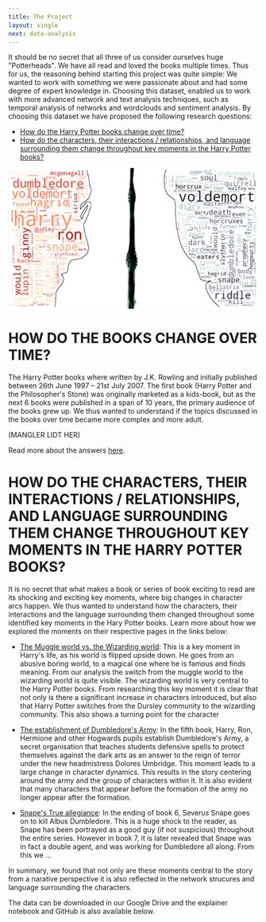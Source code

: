 ```yaml
---
title: The Project
layout: single
next: data-analysis
---
```


It should be no secret that all three of us consider ourselves huge "Potterheads". We have all read and loved the books multiple times. Thus for us, the reasoning behind starting this project was quite simple: We wanted to work with something we were passionate about and had some degree of expert knowledge in. Choosing this dataset, enabled us to work with more advanced network and text analysis techniques, such as temporal analysis of networks and wordclouds and sentiment analysis. By choosing this dataset we have proposed the following research questions:
- [How do the Harry Potter books change over time?](#how-do-the-books-change-over-time)
- [How do the characters, their interactions / relationships, and language surrounding them change throughout key moments in the Harry Potter books?](#how-do-the-characters-their-interactions--relationships-and-language-surrounding-them-change-throughout-key-moments-in-the-harry-potter-books)

![test](/images/HarryvVolde.png)

# HOW DO THE BOOKS CHANGE OVER TIME?

 The Harry Potter books where written by J.K. Rowling and initially published between 26th June 1997 – 21st July 2007. The first book (Harry Potter and the Philosopher's Stone) was originally marketed as a kids-book, but as the next 6 books were published in a span of 10 years, the primary audience of the books grew up. We thus wanted to understand if the topics discussed in the books over time became more complex and more adult.
 
 (MANGLER LIDT HER)

  Read more about the answers [here](/temporal-analysis).


# HOW DO THE CHARACTERS, THEIR INTERACTIONS / RELATIONSHIPS, AND LANGUAGE SURROUNDING THEM CHANGE THROUGHOUT KEY MOMENTS IN THE HARRY POTTER BOOKS?

It is no secret that what makes a book or series of book exciting to read are its shocking and exciting key moments, where big changes in character arcs happen. We thus wanted to understand how the characters, their interactions and the language surrounding them changed throughout some identified key moments in the Hary Potter books. Learn more about how we explored the moments on their respective pages in the links below:

- [The Muggle world vs. the Wizarding world](/mvw): This is a key moment in Harry's life, as his world is flipped upside down. He goes from an abusive boring world, to a magical one where he is famous and finds meaning. From our analysis the switch from the muggle world to the wizarding world is quite visible. The wizarding world is very central to the Harry Potter books. From researching this key moment it is clear that not only is there a significant increase in characters introduced, but also that Harry Potter switches from the Dursley community to the wizarding community. This also shows a turning point for the character 

- [The establishment of Dumbledore's Army](/da): In the fifth book, Harry, Ron, Hermione and other Hogwards pupils establish Dumbledore's Army, a secret organisation that teaches students defensive spells to protect themselves against the dark arts as an answer to the reign of terror under the new headmistress Dolores Umbridge. This moment leads to a large change in character dynamics. This results in the story centering around the army and the group of characters within it. It is also evident that many characters that appear before the formation of the army no longer appear after the formation.

- [Snape's True allegiance](/sa): In the ending of book 6, Severus Snape goes on to kill Albus Dumbledore. This is a huge shock to the reader, as Snape has been portrayed as a good guy (if not suspicious) throughout the entire series. However in book 7, it is later revealed that Snape was in fact a double agent, and was working for Dumbledore all along. From this we ...

In summary, we found that not only are these moments central to the story from a narative perspective it is also reflected in the network strucures and language surrounding the characters.

The data can be downloaded in our Google Drive and the explainer notebook and GitHub is also available below.

